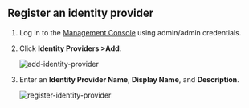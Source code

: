 ## Register an identity provider

1. Log in to the [Management Console](`https://<IS_HOST>:<PORT>/carbon`) using admin/admin credentials. 

2. Click **Identity Providers >Add**.

    ![add-identity-provider](../../../assets/img/fragments/add-identity-provider.png)

3. Enter an **Identity Provider Name**, **Display Name**, and **Description**.

    ![register-identity-provider](../../../assets/img/fragments/register-identity-provider.png)
